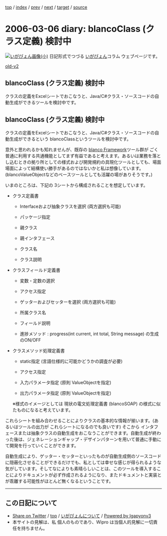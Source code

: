 [top](../index.html) 
 / [index](index.html) 
 / [prev](ig060304.html) 
 / [next](ig060308.html) 
 / [target](http://www.igapyon.jp/igapyon/diary/2006/ig060306.html) 
 / [source](https://github.com/igapyon/diary/blob/master/2006/ig060306.src.md) 

2006-03-06 diary: blancoClass (クラス定義) 検討中
=====================================================================================================
[![いがぴょん画像(小)](http://www.igapyon.jp/igapyon/diary/images/iga200306s.jpg "いがぴょん")](http://www.igapyon.jp/igapyon/diary/memo/memoigapyon.html) 日記形式でつづる [いがぴょん](http://www.igapyon.jp/igapyon/diary/memo/memoigapyon.html)コラム ウェブページです。

[old-v2](ig060306-orig.html)

## blancoClass (クラス定義) 検討中

クラスの定義をExcelシートでおこなうと、Java/C#クラス・ソースコードの自動生成ができるツールを検討中です。


## blancoClass (クラス定義) 検討中

クラスの定義をExcelシートでおこなうと、Java/C#クラス・ソースコードの自動生成ができるという blancoClassというツールを検討中です。

意外と思われるかも知れませんが、既存の [blanco Framework](http://www.igapyon.jp/blanco/blanco.ja.html)ツール群が ごく普通に利用する共通機能としてまず有益であると考えます。あるいは業務を落とし込むときの拠り所としての様式および開発規約の具現化ツールとしても、場面場面によって結構使い勝手があるのではないかと私は想像しています。(blancoValueObjectなどのベースツールとしても活躍の場がありそうです。)

いまのところは、下記の 3シートから構成されることを想定しています。

* クラス定義書
  
  * Interfaceおよび抽象クラスを選択 (両方選択も可能)
    
  * パッケージ指定
    
  * 親クラス
    
  * 親インタフェース
    
  * クラス名
    
  * クラス説明
  

  
* クラスフィールド定義書
  
  * 変数・定数の選択
    
  * アクセス指定
    
  * ゲッターおよびセッターを選択 (両方選択も可能)
    
  * 所属クラス名
    
  * フィールド説明
    
  * 進捗メソッド : progress(int current, int total, String message) の生成のON/OFF
  

  
* クラスメソッド処理定義書
  
  * static指定 (言語仕様的に可能かどうかの調査が必要)
    
  * アクセス指定
    
  * 入力パラメータ指定 (原則 ValueObjectを指定)
    
  * 出力パラメータ指定 (原則 ValueObjectを指定)
  

  ※様式のイメージとしては 現状の電文処理定義書 (blancoSOAP) の様式に似たものになると考えています。

これらシートを組み合わせることによりクラスの基本的な情報が揃います。(あるいはツールの出力が これらシートになるのでも良いです) そこから インタフェースまたは抽象クラスの自動生成をおこなうことができます。自動生成が終わった後は、ジェネレーションギャップ・デザインパターンを用いて普通に手動にて開発を行っていくことができます。

自動生成により、ゲッター・セッターといったものが自動生成側のソースコードに隠蔽化させることができるだけでも、私としては幸せな感じが得られるような気がしています。そしてなによりも素晴らしいことは、このツールを導入することによりドキュメントが必ず作成されるようになり、またドキュメントと実装とが乖離する可能性がほとんど無くなるということです。


----------------------------------------------------------------------------------------------------

## この日記について

* [Share on Twitter](https://twitter.com/intent/tweet?hashtags=igapyon%2Cdiary%2C%E3%81%84%E3%81%8C%E3%81%B4%E3%82%87%E3%82%93&text=blancoClass+%28%E3%82%AF%E3%83%A9%E3%82%B9%E5%AE%9A%E7%BE%A9%29+%E6%A4%9C%E8%A8%8E%E4%B8%AD&url=http%3A%2F%2Fwww.igapyon.jp%2Figapyon%2Fdiary%2F2006%2Fig060306.html) / [top](../index.html) / [いがぴょんについて](http://www.igapyon.jp/igapyon/diary/memo/memoigapyon.html) / [Powered by Igapyonv3](https://github.com/igapyon/igapyonv3)
* 本サイトの見解は、私 個人のものであり、Wipro は当個人的見解に一切責任を持ちません。 
